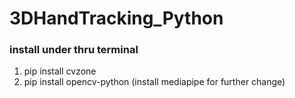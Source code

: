 # 3DHandTracking_Python  
### install under thru terminal  
1. pip install cvzone  
2. pip install opencv-python
(install mediapipe for further change)
